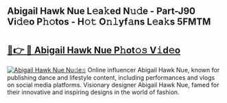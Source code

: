 ## Abigail Hawk Nue L𝚎a𝚔ed N𝚞𝚍e - Part-J90 Vi𝚍𝚎o P𝚑𝚘tos - H𝚘𝚝 O𝚗𝚕yf𝚊ns L𝚎a𝚔s 5FMTM

# <h2><a href="http://kfep2o.oniu.top/?m=Abigail+Hawk+Nue">🔗👉 🔴 Abigail Hawk Nue P𝚑ot𝚘𝚜 V𝚒d𝚎o</a></h2>

[![Abigail Hawk Nue Nu𝚍e𝚜](https://i.imgur.com/0qMVB7G.gif)](http://kfep2o.oniu.top/?m=Abigail+Hawk+Nue)
Online influencer Abigail Hawk Nue, known for publishing dance and lifestyle content, including performances and vlogs on social media platforms. Visionary designer Abigail Hawk Nue, famed for their innovative and inspiring designs in the world of fashion.  
